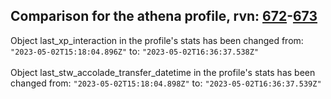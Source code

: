 ## Comparison for the athena profile, rvn: [672](https://github.com/PRO100KatYT/FortniteProfileRevisions/tree/main/profiles/athena/672%20athena.json)-[673](https://github.com/PRO100KatYT/FortniteProfileRevisions/tree/main/profiles/athena/673%20athena.json)

Object last_xp_interaction in the profile's stats has been changed from: `"2023-05-02T15:18:04.896Z"` to: `"2023-05-02T16:36:37.538Z"`
<br><br>
Object last_stw_accolade_transfer_datetime in the profile's stats has been changed from: `"2023-05-02T15:18:04.898Z"` to: `"2023-05-02T16:36:37.539Z"`
<br><br>
